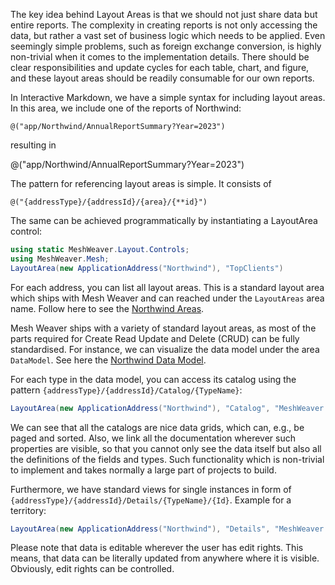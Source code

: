 ﻿---
Title: "Personalize Data Reports with Layout Areas"
Abstract: >
  We live in times of hyper personalization of all information. 
  This is also true for data reports: Very often, the same data is presented in different ways to different audiences.
  This article shows how to use layout areas to personalize data reports.
Thumbnail: "images/Layout Areas.jpeg"
VideoUrl: "https://www.youtube.com/embed/1TY8p0cEX9M?si=9ZrvNVqXRw2noQg5"
VideoDuration: "00:15:00"
Published: "2025-02-02"
Authors:
  - "Roland Bürgi"
Tags:
  - "Documentation"
  - "Layout"
  - "Layout Area"
  - "Markdown"
---

The key idea behind Layout Areas is that we should not just share data but
entire reports. The complexity in creating reports is not only accessing the data,
but rather a vast set of business logic which needs to be applied. Even seemingly
simple problems, such as foreign exchange conversion, is highly non-trivial
when it comes to the implementation details. There should be clear responsibilities
and update cycles for each table, chart, and figure, and these layout areas
should be readily consumable for our own reports.

In Interactive Markdown, we have a simple syntax for including layout areas. In this area, we include 
one of the reports of Northwind:

```
@("app/Northwind/AnnualReportSummary?Year=2023")
```
resulting in 

@("app/Northwind/AnnualReportSummary?Year=2023")

The pattern for referencing layout areas is simple. It consists of 

```
@("{addressType}/{addressId}/{area}/{**id}")
```

The same can be achieved programmatically by instantiating a LayoutArea control:

```csharp --render LayoutArea --show-code
using static MeshWeaver.Layout.Controls;
using MeshWeaver.Mesh;
LayoutArea(new ApplicationAddress("Northwind"), "TopClients")
```

For each address, you can list all layout areas. This is a standard layout
area which ships with Mesh Weaver and can reached under the `LayoutAreas` area
name. Follow here to see the [Northwind Areas](/app/Northwind/LayoutAreas).

Mesh Weaver ships with a variety of standard layout areas, as most of the parts
required for Create Read Update and Delete (CRUD) can be fully standardised. For instance,
we can visualize the data model under the area `DataModel`. See here the 
[Northwind Data Model](/app/Northwind/DataModel).

For each type in the data model, you can access its catalog using the pattern
`{addressType}/{addressId}/Catalog/{TypeName}`:

```csharp --render Catalog --show-code
LayoutArea(new ApplicationAddress("Northwind"), "Catalog", "MeshWeaver.Northwind.Domain.Territory")
```

We can see that all the catalogs are nice data grids, which can, e.g., be paged and sorted. Also, we link all
the documentation wherever such properties are visible, so that you cannot only see the data itself but also all 
the definitions of the fields and types. Such functionality
which is non-trivial to implement and takes normally a large part of projects to build.

Furthermore, we have standard views for
single instances in form of `{addressType}/{addressId}/Details/{TypeName}/{Id}`. Example for a territory:

```csharp --render Details --show-code
LayoutArea(new ApplicationAddress("Northwind"), "Details", "MeshWeaver.Northwind.Domain.Territory/06897")
```

Please note that data is editable wherever the user has edit rights. This means, that 
data can be literally updated from anywhere where it is visible. Obviously, edit rights can be controlled.

